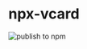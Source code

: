 # npx-vcard

![publish to npm](https://github.com/runmaxde/npx-vcard/workflows/publish%20to%20npm/badge.svg)